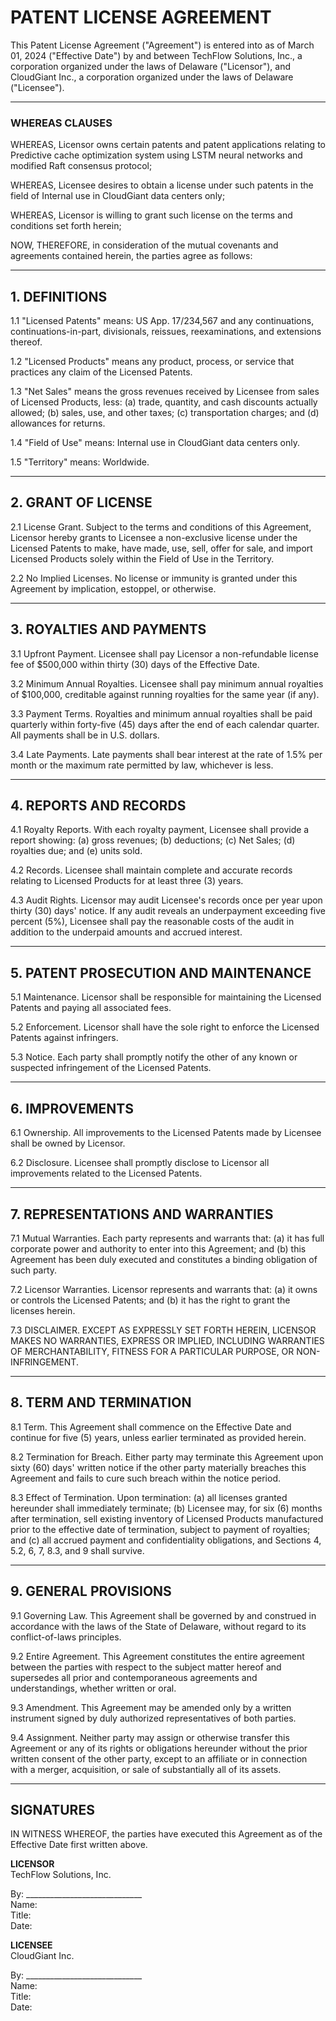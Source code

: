 <!--
Generated by CaseThread CLI POC
Document Type: patent-license-agreement
Input File: tfs-04-patent-license-cloudgiant.yaml
Generated: 2025-07-09T01:06:33.091Z
Generation Time: 31s
-->

PATENT LICENSE AGREEMENT
========================

This Patent License Agreement ("Agreement") is entered into as of March 01, 2024 ("Effective Date") by and between TechFlow Solutions, Inc., a corporation organized under the laws of Delaware ("Licensor"), and CloudGiant Inc., a corporation organized under the laws of Delaware ("Licensee").

---

### WHEREAS CLAUSES

WHEREAS, Licensor owns certain patents and patent applications relating to Predictive cache optimization system using LSTM neural networks and modified Raft consensus protocol;

WHEREAS, Licensee desires to obtain a license under such patents in the field of Internal use in CloudGiant data centers only;

WHEREAS, Licensor is willing to grant such license on the terms and conditions set forth herein;

NOW, THEREFORE, in consideration of the mutual covenants and agreements contained herein, the parties agree as follows:

---

## 1. DEFINITIONS

1.1 "Licensed Patents" means: US App. 17/234,567 and any continuations, continuations-in-part, divisionals, reissues, reexaminations, and extensions thereof.  

1.2 "Licensed Products" means any product, process, or service that practices any claim of the Licensed Patents.  

1.3 "Net Sales" means the gross revenues received by Licensee from sales of Licensed Products, less: (a) trade, quantity, and cash discounts actually allowed; (b) sales, use, and other taxes; (c) transportation charges; and (d) allowances for returns.  

1.4 "Field of Use" means: Internal use in CloudGiant data centers only.  

1.5 "Territory" means: Worldwide.

---

## 2. GRANT OF LICENSE

2.1 License Grant. Subject to the terms and conditions of this Agreement, Licensor hereby grants to Licensee a non-exclusive license under the Licensed Patents to make, have made, use, sell, offer for sale, and import Licensed Products solely within the Field of Use in the Territory.  

2.2 No Implied Licenses. No license or immunity is granted under this Agreement by implication, estoppel, or otherwise.  

---

## 3. ROYALTIES AND PAYMENTS

3.1 Upfront Payment. Licensee shall pay Licensor a non-refundable license fee of $500,000 within thirty (30) days of the Effective Date.  

3.2 Minimum Annual Royalties. Licensee shall pay minimum annual royalties of $100,000, creditable against running royalties for the same year (if any).  

3.3 Payment Terms. Royalties and minimum annual royalties shall be paid quarterly within forty-five (45) days after the end of each calendar quarter. All payments shall be in U.S. dollars.  

3.4 Late Payments. Late payments shall bear interest at the rate of 1.5% per month or the maximum rate permitted by law, whichever is less.

---

## 4. REPORTS AND RECORDS

4.1 Royalty Reports. With each royalty payment, Licensee shall provide a report showing: (a) gross revenues; (b) deductions; (c) Net Sales; (d) royalties due; and (e) units sold.  

4.2 Records. Licensee shall maintain complete and accurate records relating to Licensed Products for at least three (3) years.  

4.3 Audit Rights. Licensor may audit Licensee's records once per year upon thirty (30) days' notice. If any audit reveals an underpayment exceeding five percent (5%), Licensee shall pay the reasonable costs of the audit in addition to the underpaid amounts and accrued interest.

---

## 5. PATENT PROSECUTION AND MAINTENANCE

5.1 Maintenance. Licensor shall be responsible for maintaining the Licensed Patents and paying all associated fees.  

5.2 Enforcement. Licensor shall have the sole right to enforce the Licensed Patents against infringers.  

5.3 Notice. Each party shall promptly notify the other of any known or suspected infringement of the Licensed Patents.

---

## 6. IMPROVEMENTS

6.1 Ownership. All improvements to the Licensed Patents made by Licensee shall be owned by Licensor.  

6.2 Disclosure. Licensee shall promptly disclose to Licensor all improvements related to the Licensed Patents.

---

## 7. REPRESENTATIONS AND WARRANTIES

7.1 Mutual Warranties. Each party represents and warrants that: (a) it has full corporate power and authority to enter into this Agreement; and (b) this Agreement has been duly executed and constitutes a binding obligation of such party.  

7.2 Licensor Warranties. Licensor represents and warrants that: (a) it owns or controls the Licensed Patents; and (b) it has the right to grant the licenses herein.  

7.3 DISCLAIMER. EXCEPT AS EXPRESSLY SET FORTH HEREIN, LICENSOR MAKES NO WARRANTIES, EXPRESS OR IMPLIED, INCLUDING WARRANTIES OF MERCHANTABILITY, FITNESS FOR A PARTICULAR PURPOSE, OR NON-INFRINGEMENT.

---

## 8. TERM AND TERMINATION

8.1 Term. This Agreement shall commence on the Effective Date and continue for five (5) years, unless earlier terminated as provided herein.  

8.2 Termination for Breach. Either party may terminate this Agreement upon sixty (60) days' written notice if the other party materially breaches this Agreement and fails to cure such breach within the notice period.  

8.3 Effect of Termination. Upon termination: (a) all licenses granted hereunder shall immediately terminate; (b) Licensee may, for six (6) months after termination, sell existing inventory of Licensed Products manufactured prior to the effective date of termination, subject to payment of royalties; and (c) all accrued payment and confidentiality obligations, and Sections 4, 5.2, 6, 7, 8.3, and 9 shall survive.

---

## 9. GENERAL PROVISIONS

9.1 Governing Law. This Agreement shall be governed by and construed in accordance with the laws of the State of Delaware, without regard to its conflict-of-laws principles.  

9.2 Entire Agreement. This Agreement constitutes the entire agreement between the parties with respect to the subject matter hereof and supersedes all prior and contemporaneous agreements and understandings, whether written or oral.  

9.3 Amendment. This Agreement may be amended only by a written instrument signed by duly authorized representatives of both parties.  

9.4 Assignment. Neither party may assign or otherwise transfer this Agreement or any of its rights or obligations hereunder without the prior written consent of the other party, except to an affiliate or in connection with a merger, acquisition, or sale of substantially all of its assets.

---

## SIGNATURES

IN WITNESS WHEREOF, the parties have executed this Agreement as of the Effective Date first written above.

**LICENSOR**  
TechFlow Solutions, Inc.  

By: _____________________________  
Name:  
Title:  
Date:  

**LICENSEE**  
CloudGiant Inc.  

By: _____________________________  
Name:  
Title:  
Date:  